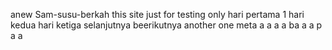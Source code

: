 anew Sam-susu-berkah
this site just for testing only
hari pertama 1
hari kedua
hari ketiga
selanjutnya
beerikutnya
another one
meta
a
a
a
a
ba
a
a
p
a
a
